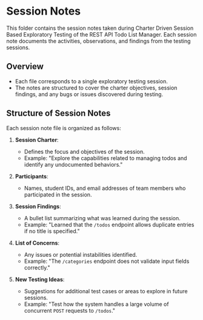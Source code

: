 # Session Notes

This folder contains the session notes taken during Charter Driven Session Based Exploratory Testing of the REST API Todo List Manager. Each session note documents the activities, observations, and findings from the testing sessions.

## Overview
- Each file corresponds to a single exploratory testing session.
- The notes are structured to cover the charter objectives, session findings, and any bugs or issues discovered during testing.

## Structure of Session Notes
Each session note file is organized as follows:

1. **Session Charter**:
   - Defines the focus and objectives of the session.
   - Example: "Explore the capabilities related to managing todos and identify any undocumented behaviors."

2. **Participants**:
   - Names, student IDs, and email addresses of team members who participated in the session.

3. **Session Findings**:
   - A bullet list summarizing what was learned during the session.
   - Example: "Learned that the `/todos` endpoint allows duplicate entries if no title is specified."

4. **List of Concerns**:
   - Any issues or potential instabilities identified.
   - Example: "The `/categories` endpoint does not validate input fields correctly."

5. **New Testing Ideas**:
   - Suggestions for additional test cases or areas to explore in future sessions.
   - Example: "Test how the system handles a large volume of concurrent `POST` requests to `/todos`."
